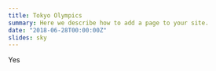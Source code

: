 ```yaml
---
title: Tokyo Olympics
summary: Here we describe how to add a page to your site.
date: "2018-06-28T00:00:00Z"
slides: sky
---
```

Yes
